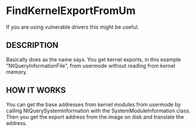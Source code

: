 # FindKernelExportFromUm
 
If you are using vulnerable drivers this might be useful.   

## DESCRIPTION
Basically does as the name says. You get kernel exports, in this example "NtQueryInformationFile", from usermode without reading from kernel memory.


## HOW IT WORKS
You can get the base addresses from kernel modules from usermode by calling NtQuerySystemInformation with the SystemModuleInformation class.
Then you get the export address from the image on disk and translate the address.

